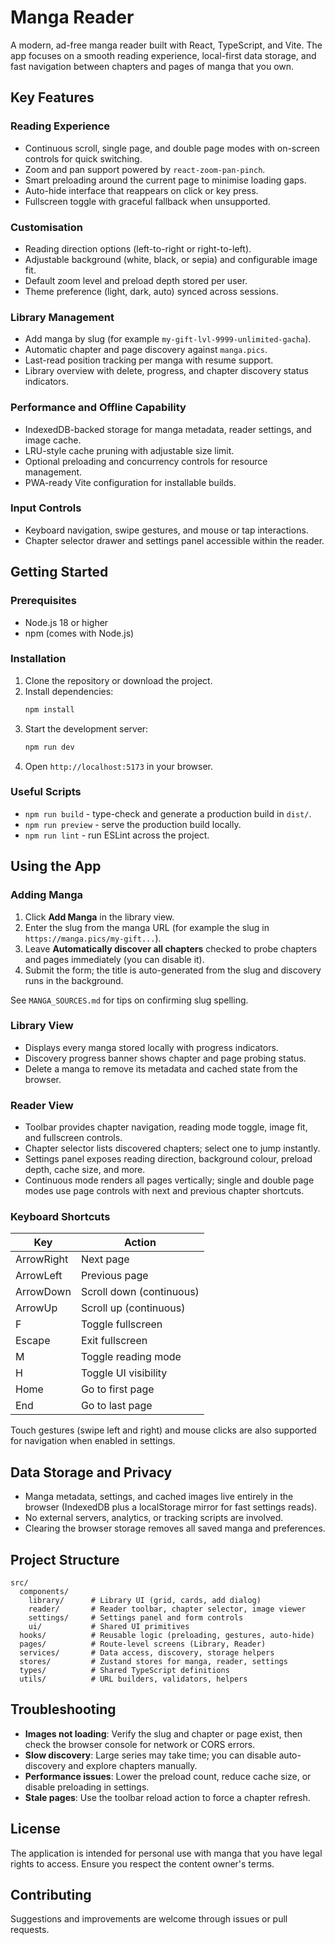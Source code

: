 # Manga Reader

A modern, ad-free manga reader built with React, TypeScript, and Vite. The app focuses on a smooth reading experience, local-first data storage, and fast navigation between chapters and pages of manga that you own.

## Key Features

### Reading Experience
- Continuous scroll, single page, and double page modes with on-screen controls for quick switching.
- Zoom and pan support powered by `react-zoom-pan-pinch`.
- Smart preloading around the current page to minimise loading gaps.
- Auto-hide interface that reappears on click or key press.
- Fullscreen toggle with graceful fallback when unsupported.

### Customisation
- Reading direction options (left-to-right or right-to-left).
- Adjustable background (white, black, or sepia) and configurable image fit.
- Default zoom level and preload depth stored per user.
- Theme preference (light, dark, auto) synced across sessions.

### Library Management
- Add manga by slug (for example `my-gift-lvl-9999-unlimited-gacha`).
- Automatic chapter and page discovery against `manga.pics`.
- Last-read position tracking per manga with resume support.
- Library overview with delete, progress, and chapter discovery status indicators.

### Performance and Offline Capability
- IndexedDB-backed storage for manga metadata, reader settings, and image cache.
- LRU-style cache pruning with adjustable size limit.
- Optional preloading and concurrency controls for resource management.
- PWA-ready Vite configuration for installable builds.

### Input Controls
- Keyboard navigation, swipe gestures, and mouse or tap interactions.
- Chapter selector drawer and settings panel accessible within the reader.

## Getting Started

### Prerequisites
- Node.js 18 or higher
- npm (comes with Node.js)

### Installation
1. Clone the repository or download the project.
2. Install dependencies:
   ```bash
   npm install
   ```
3. Start the development server:
   ```bash
   npm run dev
   ```
4. Open `http://localhost:5173` in your browser.

### Useful Scripts
- `npm run build` - type-check and generate a production build in `dist/`.
- `npm run preview` - serve the production build locally.
- `npm run lint` - run ESLint across the project.

## Using the App

### Adding Manga
1. Click **Add Manga** in the library view.
2. Enter the slug from the manga URL (for example the slug in `https://manga.pics/my-gift...`).
3. Leave **Automatically discover all chapters** checked to probe chapters and pages immediately (you can disable it).
4. Submit the form; the title is auto-generated from the slug and discovery runs in the background.

See `MANGA_SOURCES.md` for tips on confirming slug spelling.

### Library View
- Displays every manga stored locally with progress indicators.
- Discovery progress banner shows chapter and page probing status.
- Delete a manga to remove its metadata and cached state from the browser.

### Reader View
- Toolbar provides chapter navigation, reading mode toggle, image fit, and fullscreen controls.
- Chapter selector lists discovered chapters; select one to jump instantly.
- Settings panel exposes reading direction, background colour, preload depth, cache size, and more.
- Continuous mode renders all pages vertically; single and double page modes use page controls with next and previous chapter shortcuts.

### Keyboard Shortcuts

| Key        | Action                   |
| ---------- | ------------------------ |
| ArrowRight | Next page                |
| ArrowLeft  | Previous page            |
| ArrowDown  | Scroll down (continuous) |
| ArrowUp    | Scroll up (continuous)   |
| F          | Toggle fullscreen        |
| Escape     | Exit fullscreen          |
| M          | Toggle reading mode      |
| H          | Toggle UI visibility     |
| Home       | Go to first page         |
| End        | Go to last page          |

Touch gestures (swipe left and right) and mouse clicks are also supported for navigation when enabled in settings.

## Data Storage and Privacy
- Manga metadata, settings, and cached images live entirely in the browser (IndexedDB plus a localStorage mirror for fast settings reads).
- No external servers, analytics, or tracking scripts are involved.
- Clearing the browser storage removes all saved manga and preferences.

## Project Structure

```
src/
  components/
    library/      # Library UI (grid, cards, add dialog)
    reader/       # Reader toolbar, chapter selector, image viewer
    settings/     # Settings panel and form controls
    ui/           # Shared UI primitives
  hooks/          # Reusable logic (preloading, gestures, auto-hide)
  pages/          # Route-level screens (Library, Reader)
  services/       # Data access, discovery, storage helpers
  stores/         # Zustand stores for manga, reader, settings
  types/          # Shared TypeScript definitions
  utils/          # URL builders, validators, helpers
```

## Troubleshooting
- **Images not loading**: Verify the slug and chapter or page exist, then check the browser console for network or CORS errors.
- **Slow discovery**: Large series may take time; you can disable auto-discovery and explore chapters manually.
- **Performance issues**: Lower the preload count, reduce cache size, or disable preloading in settings.
- **Stale pages**: Use the toolbar reload action to force a chapter refresh.

## License

The application is intended for personal use with manga that you have legal rights to access. Ensure you respect the content owner's terms.

## Contributing

Suggestions and improvements are welcome through issues or pull requests.
